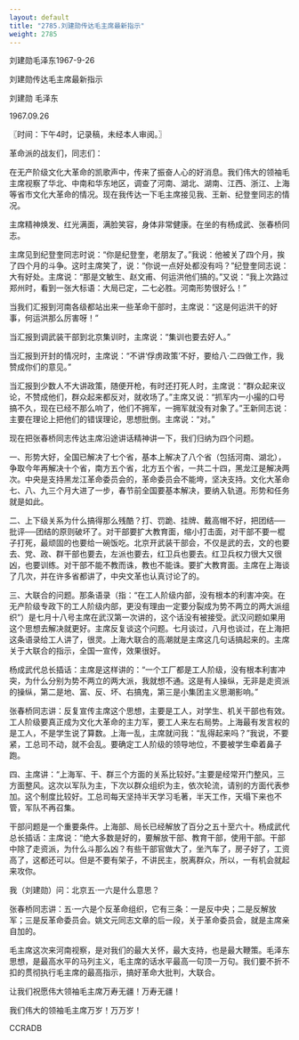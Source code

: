 ```yaml
---
layout: default
title: "2785.刘建勋传达毛主席最新指示"
weight: 2785
---
```


刘建勋毛泽东1967-9-26

刘建勋传达毛主席最新指示

刘建勋 毛泽东

1967.09.26

〖时间：下午4时，记录稿，未经本人审阅。〗

革命派的战友们，同志们：

在无产阶级文化大革命的凯歌声中，传来了振奋人心的好消息。我们伟大的领袖毛主席视察了华北、中南和华东地区，调查了河南、湖北、湖南、江西、浙江、上海等省市文化大革命的情况。现在我传达一下毛主席接见我、王新、纪登奎同志的情况。

主席精神焕发、红光满面，满脸笑容，身体非常健康。在坐的有杨成武、张春桥同志。

主席见到纪登奎同志时说：“你是纪登奎，老朋友了。”我说：他被关了四个月，挨了四个月的斗争。这时主席笑了，说：“你说一点好处都没有吗？”纪登奎同志说：大有好处。主席说：“那是文敏生、赵文甫、何运洪他们搞的。”又说：“我上次路过郑州时，看到一张大标语：大局已定，二七必胜。河南形势很好么！”

当我们汇报到河南各级都站出来一些革命干部时，主席说：“这是何运洪干的好事，何运洪那么厉害呀！”

当汇报到调武装干部到北京集训时，主席说：“集训也要去好人。”

当汇报到开封的情况时，主席说：“不讲‘俘虏政策’不好，要给八·二四做工作，我赞成你们的意见。”

当汇报到少数人不大讲政策，随便开枪，有时还打死人时，主席说：“群众起来议论，不赞成他们，群众起来都反对，就收场了。”主席又说：“抓军内一小撮的口号搞不久，现在已经不那么响了，他们不拥军，一拥军就没有对象了。”王新同志说：主要在理论上把他们的错误理论，思想批倒。主席说：“对。”

现在把张春桥同志传达主席沿途讲话精神讲一下，我们归纳为四个问题。

一、形势大好，全国已解决了七个省，基本上解决了八个省（包括河南、湖北），争取今年再解决十个省，南方五个省，北方五个省，一共二十四，黑龙江是解决两次。中央是支持黑龙江革命委员会的，革命委员会不能垮，坚决支持。文化大革命七、八、九三个月大进了一步，春节前全国要基本解决，要纳入轨道。形势和任务就是如此。

二、上下级关系为什么搞得那么残酷？打、罚跪、挂牌、戴高帽不好，把团结──批评──团结的原则破坏了。对干部要扩大教育面，缩小打击面，对干部不要一棍子打死，最顽固的也要给一碗饭吃。北京开武装干部会，不仅是武的去，文的也要去、党、政、群干部也要去，左派也要去，红卫兵也要去。红卫兵权力很大又很凶，也要训练。对干部不能不教而诛，教也不能诛。要扩大教育面。主席在上海谈了几次，并在许多省都讲了，中央文革也认真讨论了的。

三、大联合的问题。那条语录（指：“在工人阶级内部，没有根本的利害冲突。在无产阶级专政下的工人阶级内部，更没有理由一定要分裂成为势不两立的两大派组织”）是七月十八号主席在武汉第一次讲的，这个话没有被接受。武汉问题如果用这个思想去解决就更好。主席反复谈这个问题。七月谈过，八月也谈过，在上海把这条语录给工人讲了，很灵。上海大联合的高潮就是主席这几句话搞起来的。主席关于大联合的指示，全国一宣传，效果很好。

杨成武代总长插话：主席是这样讲的：“一个工厂都是工人阶级，没有根本利害冲突，为什么分别为势不两立的两大派，我就想不通。这是有人操纵，无非是走资派的操纵，第二是地、富、反、坏、右搞鬼，第三是小集团主义思潮影响。”

张春桥同志讲：反复宣传主席这个思想，主要是工人，对学生、机关干部也有效。工人阶级要真正成为文化大革命的主力军，要工人来左右局势。上海最有发言权的是工人，不是学生说了算数。上海一乱，主席就问我：“乱得起来吗？”我说，不要紧，工总司不动，就不会乱。要确定工人阶级的领导地位，不要被学生牵着鼻子跑。

四、主席讲：“上海军、干、群三个方面的关系比较好。”主要是经常开门整风，三方面整风。这次以军队为主，下次以群众组织为主，依次轮流，请别的方面代表参加。这个制度比较好。工总司每天坚持半天学习毛著，半天工作，天塌下来也不管，军队不再召集。

干部问题是一个重要条件。上海部、局长已经解放了百分之五十至六十。杨成武代总长插话：主席说：“绝大多数是好的，要解放干部、教育干部，使用干部。干部中除了走资派，为什么斗那么凶？有些干部官做大了，坐汽车了，房子好了，工资高了，这都还可以。但是不要有架子，不讲民主，脱离群众，所以，一有机会就起来攻你。

我（刘建勋）问：北京五·一六是什么意思？

张春桥同志讲：五·一六是个反革命组织，它有三条：一是反中央；二是反解放军；三是反革命委员会。姚文元同志文章的后一段，关于革命委员会，就是主席亲自加的。

毛主席这次来河南视察，是对我们的最大关怀，最大支持，也是最大鞭策。毛泽东思想，是最高水平的马列主义，毛主席的话水平最高一句顶一万句。我们要不折不扣的贯彻执行毛主席的最高指示，搞好革命大批判，大联合。

让我们祝愿伟大领袖毛主席万寿无疆！万寿无疆！

我们伟大的领袖毛主席万岁！万万岁！

CCRADB

